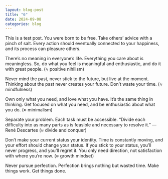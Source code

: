 ```yaml
---
layout: blog-post
title: "6"
date: 2024-09-08
categories: blog
---
```


This is a test post.
You were born to be free. Take others’ advice with a pinch of salt. Every action should eventually connected to your happiness, and its process can pleasure others.

There’s no meaning in everyone’s life. Everything you care about is meaningless. So, do what you feel is meaningful and enthusiastic, and do it with great people. (≈ positive nihilism)

Never mind the past, never stick to the future, but live at the moment. Thinking about the past never creates your future. Don’t waste your time. (≈ mindfulness)

Own only what you need, and love what you have. It’s the same thing in thinking. Get focused on what you need, and be enthusiastic about what you do. (≈ minimalism)

Separate your problem. Each task must be accessible. “Divide each difficulty into as many parts as is feasible and necessary to resolve it.” — René Descartes (≈ divide and conquer)

Don’t make your current status your identity. Time is constantly moving, and your effort should change your status. If you stick to your status, you’ll never progress, and you’ll regret it. You only need direction, not satisfaction with where you’re now. (≈ growth mindset)

Never pursue perfection. Perfection brings nothing but wasted time. Make things work. Get things done.